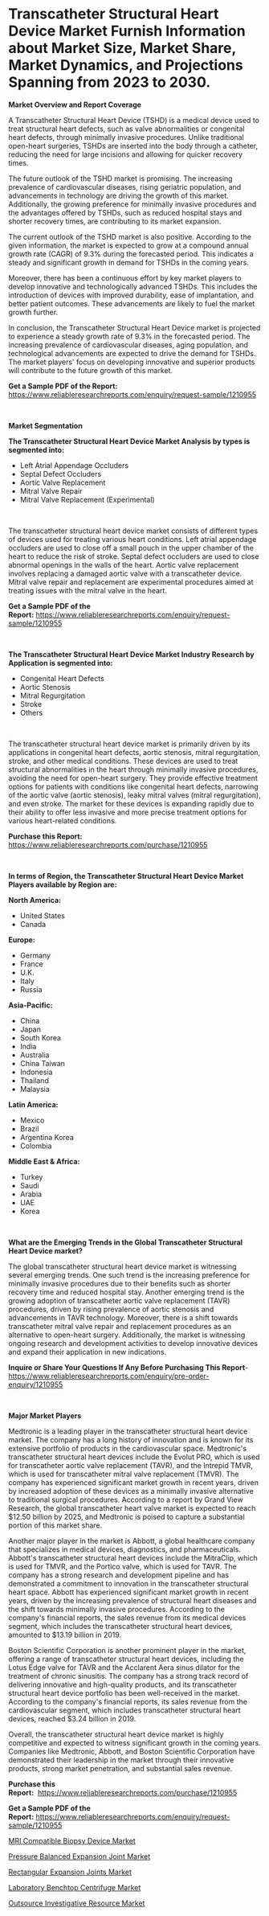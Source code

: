 <p><h1>Transcatheter Structural Heart Device Market Furnish Information about Market Size, Market Share, Market Dynamics, and Projections Spanning from 2023 to 2030.</h1></p><p><strong>Market Overview and Report Coverage</strong></p>
<p><p>A Transcatheter Structural Heart Device (TSHD) is a medical device used to treat structural heart defects, such as valve abnormalities or congenital heart defects, through minimally invasive procedures. Unlike traditional open-heart surgeries, TSHDs are inserted into the body through a catheter, reducing the need for large incisions and allowing for quicker recovery times.</p><p>The future outlook of the TSHD market is promising. The increasing prevalence of cardiovascular diseases, rising geriatric population, and advancements in technology are driving the growth of this market. Additionally, the growing preference for minimally invasive procedures and the advantages offered by TSHDs, such as reduced hospital stays and shorter recovery times, are contributing to its market expansion.</p><p>The current outlook of the TSHD market is also positive. According to the given information, the market is expected to grow at a compound annual growth rate (CAGR) of 9.3% during the forecasted period. This indicates a steady and significant growth in demand for TSHDs in the coming years.</p><p>Moreover, there has been a continuous effort by key market players to develop innovative and technologically advanced TSHDs. This includes the introduction of devices with improved durability, ease of implantation, and better patient outcomes. These advancements are likely to fuel the market growth further.</p><p>In conclusion, the Transcatheter Structural Heart Device market is projected to experience a steady growth rate of 9.3% in the forecasted period. The increasing prevalence of cardiovascular diseases, aging population, and technological advancements are expected to drive the demand for TSHDs. The market players' focus on developing innovative and superior products will contribute to the future growth of this market.</p></p>
<p><strong>Get a Sample PDF of the Report:</strong> <a href="https://www.reliableresearchreports.com/enquiry/request-sample/1210955">https://www.reliableresearchreports.com/enquiry/request-sample/1210955</a></p>
<p>&nbsp;</p>
<p><strong>Market Segmentation</strong></p>
<p><strong>The Transcatheter Structural Heart Device Market Analysis by types is segmented into:</strong></p>
<p><ul><li>Left Atrial Appendage Occluders</li><li>Septal Defect Occluders</li><li>Aortic Valve Replacement</li><li>Mitral Valve Repair</li><li>Mitral Valve Replacement (Experimental)</li></ul></p>
<p>&nbsp;</p>
<p><p>The transcatheter structural heart device market consists of different types of devices used for treating various heart conditions. Left atrial appendage occluders are used to close off a small pouch in the upper chamber of the heart to reduce the risk of stroke. Septal defect occluders are used to close abnormal openings in the walls of the heart. Aortic valve replacement involves replacing a damaged aortic valve with a transcatheter device. Mitral valve repair and replacement are experimental procedures aimed at treating issues with the mitral valve in the heart.</p></p>
<p><strong>Get a Sample PDF of the Report:</strong>&nbsp;<a href="https://www.reliableresearchreports.com/enquiry/request-sample/1210955">https://www.reliableresearchreports.com/enquiry/request-sample/1210955</a></p>
<p>&nbsp;</p>
<p><strong>The Transcatheter Structural Heart Device Market Industry Research by Application is segmented into:</strong></p>
<p><ul><li>Congenital Heart Defects</li><li>Aortic Stenosis</li><li>Mitral Regurgitation</li><li>Stroke</li><li>Others</li></ul></p>
<p>&nbsp;</p>
<p><p>The transcatheter structural heart device market is primarily driven by its applications in congenital heart defects, aortic stenosis, mitral regurgitation, stroke, and other medical conditions. These devices are used to treat structural abnormalities in the heart through minimally invasive procedures, avoiding the need for open-heart surgery. They provide effective treatment options for patients with conditions like congenital heart defects, narrowing of the aortic valve (aortic stenosis), leaky mitral valves (mitral regurgitation), and even stroke. The market for these devices is expanding rapidly due to their ability to offer less invasive and more precise treatment options for various heart-related conditions.</p></p>
<p><strong>Purchase this Report:</strong>&nbsp; <a href="https://www.reliableresearchreports.com/purchase/1210955">https://www.reliableresearchreports.com/purchase/1210955</a></p>
<p>&nbsp;</p>
<p><strong>In terms of Region, the Transcatheter Structural Heart Device Market Players available by Region are:</strong></p>
<p>
    <p> <strong> North America: </strong>
        <ul>
            <li>United States</li>
            <li>Canada</li>
        </ul>
        </p> 
    <p> <strong> Europe: </strong>
        <ul>
            <li>Germany</li>
            <li>France</li>
            <li>U.K.</li>
            <li>Italy</li>
            <li>Russia</li>
        </ul>
        </p> 
    <p> <strong> Asia-Pacific: </strong>
        <ul>
            <li>China</li>
            <li>Japan</li>
            <li>South Korea</li>
            <li>India</li>
            <li>Australia</li>
            <li>China Taiwan</li>
            <li>Indonesia</li>
            <li>Thailand</li>
            <li>Malaysia</li>
        </ul>
        </p> 
    <p> <strong> Latin America: </strong>
        <ul>
            <li>Mexico</li>
            <li>Brazil</li>
            <li>Argentina Korea</li>
            <li>Colombia</li>
        </ul>
        </p> 
    <p> <strong> Middle East & Africa: </strong>
        <ul>
            <li>Turkey</li>
            <li>Saudi</li>
            <li>Arabia</li>
            <li>UAE</li>
            <li>Korea</li>
        </ul>
    </p>
    </p>
<p>&nbsp;</p>
<p><strong>What are the Emerging Trends in the Global Transcatheter Structural Heart Device market?</strong></p>
<p><p>The global transcatheter structural heart device market is witnessing several emerging trends. One such trend is the increasing preference for minimally invasive procedures due to their benefits such as shorter recovery time and reduced hospital stay. Another emerging trend is the growing adoption of transcatheter aortic valve replacement (TAVR) procedures, driven by rising prevalence of aortic stenosis and advancements in TAVR technology. Moreover, there is a shift towards transcatheter mitral valve repair and replacement procedures as an alternative to open-heart surgery. Additionally, the market is witnessing ongoing research and development activities to develop innovative devices and expand their application in new indications.</p></p>
<p><strong>Inquire or Share Your Questions If Any Before Purchasing This Report</strong>- <a href="https://www.reliableresearchreports.com/enquiry/pre-order-enquiry/1210955">https://www.reliableresearchreports.com/enquiry/pre-order-enquiry/1210955</a></p>
<p>&nbsp;</p>
<p><strong>Major Market Players</strong></p>
<p><p>Medtronic is a leading player in the transcatheter structural heart device market. The company has a long history of innovation and is known for its extensive portfolio of products in the cardiovascular space. Medtronic's transcatheter structural heart devices include the Evolut PRO, which is used for transcatheter aortic valve replacement (TAVR), and the Intrepid TMVR, which is used for transcatheter mitral valve replacement (TMVR). The company has experienced significant market growth in recent years, driven by increased adoption of these devices as a minimally invasive alternative to traditional surgical procedures. According to a report by Grand View Research, the global transcatheter heart valve market is expected to reach $12.50 billion by 2025, and Medtronic is poised to capture a substantial portion of this market share.</p><p>Another major player in the market is Abbott, a global healthcare company that specializes in medical devices, diagnostics, and pharmaceuticals. Abbott's transcatheter structural heart devices include the MitraClip, which is used for TMVR, and the Portico valve, which is used for TAVR. The company has a strong research and development pipeline and has demonstrated a commitment to innovation in the transcatheter structural heart space. Abbott has experienced significant market growth in recent years, driven by the increasing prevalence of structural heart diseases and the shift towards minimally invasive procedures. According to the company's financial reports, the sales revenue from its medical devices segment, which includes the transcatheter structural heart devices, amounted to $13.19 billion in 2019.</p><p>Boston Scientific Corporation is another prominent player in the market, offering a range of transcatheter structural heart devices, including the Lotus Edge valve for TAVR and the Acclarent Aera sinus dilator for the treatment of chronic sinusitis. The company has a strong track record of delivering innovative and high-quality products, and its transcatheter structural heart device portfolio has been well-received in the market. According to the company's financial reports, its sales revenue from the cardiovascular segment, which includes transcatheter structural heart devices, reached $3.24 billion in 2019.</p><p>Overall, the transcatheter structural heart device market is highly competitive and expected to witness significant growth in the coming years. Companies like Medtronic, Abbott, and Boston Scientific Corporation have demonstrated their leadership in the market through their innovative products, strong market penetration, and substantial sales revenue.</p></p>
<p><strong>Purchase this Report:</strong>&nbsp;&nbsp;<a href="https://www.reliableresearchreports.com/purchase/1210955">https://www.reliableresearchreports.com/purchase/1210955</a></p>
<p></p>
<p><strong>Get a Sample PDF of the Report:</strong>&nbsp;<a href="https://www.reliableresearchreports.com/enquiry/request-sample/1210955">https://www.reliableresearchreports.com/enquiry/request-sample/1210955</a></p>
<p><p><a href="https://github.com/ruslanpoljakovrd177/Market-Research-Report-List-1/blob/main/mri-compatible-biopsy-device-market.md">MRI Compatible Biopsy Device Market</a></p><p><a href="https://medium.com/@nicholasgarcia1914/pressure-balanced-expansion-joint-market-size-growth-forecast-2023-2030-972f4963194f">Pressure Balanced Expansion Joint Market</a></p><p><a href="https://medium.com/@stephenarmstrong52/rectangular-expansion-joints-market-size-growth-forecast-2023-2030-3e9f27eaed4c">Rectangular Expansion Joints Market</a></p><p><a href="https://github.com/grishafomin4852/Market-Research-Report-List-1/blob/main/laboratory-benchtop-centrifuge-market.md">Laboratory Benchtop Centrifuge Market</a></p><p><a href="https://www.linkedin.com/pulse/outsource-investigative-resource-market-insights/">Outsource Investigative Resource Market</a></p></p>